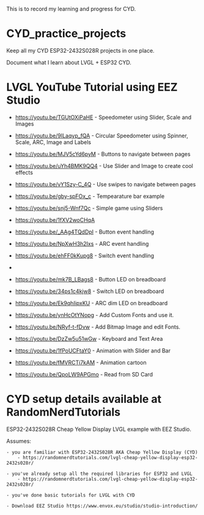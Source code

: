 This is to record my learning and progress for CYD.

# CYD_practice_projects
Keep all my CYD ESP32-2432S028R projects in one place.

Document what I learn about LVGL + ESP32 CYD.


# LVGL YouTube Tutorial using EEZ Studio
  
* https://youtu.be/TGUtOXiPaHE - Speedometer using Slider, Scale and Images
* https://youtu.be/9ILaqyp_fQA - Circular Speedometer using Spinner, Scale, ARC, Image and Labels
* https://youtu.be/MJV5cYd6pyM - Buttons to navigate between pages
* https://youtu.be/uYh4BMK9QQ4 - Use Slider and Image to create cool effects
* https://youtu.be/vY1Szy-C_4Q - Use swipes to navigate between pages
* https://youtu.be/gby-spFOx_c - Tempearature bar example
* https://youtu.be/snj5-Wnf7Qc - Simple game using Sliders
* https://youtu.be/1fXV2woCHqA
  
* https://youtu.be/_AAg4TQdDpI - Button event handling
* https://youtu.be/NpXwH3h2Ixs - ARC event handling 
* https://youtu.be/ehFF0kKupg8 - Switch event handling
* 
* https://youtu.be/mk7B_LBags8 - Button LED on breadboard
* https://youtu.be/34ps1c4kjw8 - Switch LED on breadboard
* https://youtu.be/Ek9qhIipxKU - ARC dim LED on breadboard

* https://youtu.be/ynHcOtYNopg - Add Custom Fonts and use it.
* https://youtu.be/NRyf-t-fDvw - Add Bitmap Image and edit Fonts.
* https://youtu.be/DzZw5u51wGw - Keyboard and Text Area
* https://youtu.be/1fPoUCFtaY0 - Animation with Slider and Bar
* https://youtu.be/fMVRCTi7kAM - Animation cartoon
* https://youtu.be/QpoLW9APGmo - Read from SD Card 

# CYD setup details available at RandomNerdTutorials
ESP32-2432S028R Cheap Yellow Display LVGL example with EEZ Studio.

Assumes:

	- you are familiar with ESP32-2432S028R AKA Cheap Yellow Display (CYD)
		- https://randomnerdtutorials.com/lvgl-cheap-yellow-display-esp32-2432s028r/
	
	- you've already setup all the required libraries for ESP32 and LVGL
		- https://randomnerdtutorials.com/lvgl-cheap-yellow-display-esp32-2432s028r/

	- you've done basic tutorials for LVGL with CYD

 	- Download EEZ Studio https://www.envox.eu/studio/studio-introduction/
